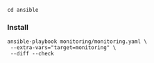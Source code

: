 ```
cd ansible
```

### Install

```
ansible-playbook monitoring/monitoring.yaml \
 --extra-vars="target=monitoring" \
 --diff --check
```
